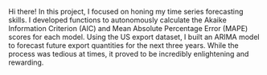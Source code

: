 Hi there! In this project, I focused on honing my time series forecasting skills. 
I developed functions to autonomously calculate the Akaike Information Criterion (AIC) and Mean Absolute Percentage Error (MAPE) scores for each model.
Using the US export dataset, I built an ARIMA model to forecast future export quantities for the next three years. 
While the process was tedious at times, it proved to be incredibly enlightening and rewarding.
